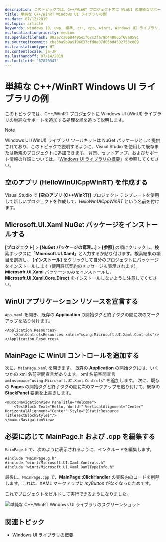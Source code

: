 ```yaml
---
description: このトピックでは、C++/WinRT プロジェクト内に WinUI の単純なサポートを追加する処理を順を追って説明します。
title: 単純な C++/WinRT Windows UI ライブラリの例
ms.date: 07/12/2019
ms.topic: article
keywords: windows 10, uwp, 標準, c++, cpp, winrt, Windows UI ライブラリ, WinUI
ms.localizationpriority: medium
ms.openlocfilehash: 082e7ca0684495e1f67c2fa79b448866f68a059c
ms.sourcegitcommit: cba3ba9b9a9f96037cfd0e07d05bd4502753c809
ms.translationtype: HT
ms.contentlocale: ja-JP
ms.lasthandoff: 07/14/2019
ms.locfileid: "67870347"
---
```

# <a name="a-simple-cwinrt-windows-ui-library-example"></a>単純な C++/WinRT Windows UI ライブラリの例

このトピックでは、C++/WinRT プロジェクトに Windows UI (WinUI) ライブラリの単純なサポートを追加する処理を順を追って説明します。

> [!NOTE]
> Windows UI (WinUI) ライブラリ ツールキットは NuGet パッケージとして提供されており、このトピックで説明するように、Visual Studio を使用して既存または新規のプロジェクトに追加できます。 背景、セットアップ、およびサポート情報の詳細については、「[Windows UI ライブラリの概要](/uwp/toolkits/winui/getting-started)」を参照してください。

## <a name="create-a-blank-app-hellowinuicppwinrt"></a>空のアプリ (HelloWinUICppWinRT) を作成する

Visual Studio で **[空のアプリ (C++WinRT)]** プロジェクト テンプレートを使用して新しいプロジェクトを作成して、*HelloWinUICppWinRT* という名前を付けます。

## <a name="install-the-microsoftuixaml-nuget-package"></a>Microsoft.UI.Xaml NuGet パッケージをインストールする

**[プロジェクト]** \> **[NuGet パッケージの管理...]** \> **[参照]** の順にクリックし、検索ボックスに「**Microsoft.UI.Xaml**」と入力するか貼り付けます。検索結果の項目を選択し、 **[インストール]** をクリックして自分のプロジェクトにパッケージをインストールします (使用許諾契約のメッセージも表示されます)。 **Microsoft.UI.Xaml** パッケージのみをインストールし、**Microsoft.UI.Xaml.Core.Direct** をインストールしないように注意してください。

## <a name="declare-winui-application-resources"></a>WinUI アプリケーション リソースを宣言する

`App.xaml` を開き、既存の **Application** の開始タグと終了タグの間に次のマークアップを貼り付けます。

```xaml
<Application.Resources>
    <XamlControlsResources xmlns="using:Microsoft.UI.Xaml.Controls"/>
</Application.Resources>
```

## <a name="add-a-winui-control-to-mainpage"></a>MainPage に WinUI コントロールを追加する

次に、`MainPage.xaml` を開きます。 既存の **Application** の開始タグには、いくつかの xml 名前空間宣言があります。 xml 名前空間宣言 `xmlns:muxc="using:Microsoft.UI.Xaml.Controls"` を追加します。 次に、既存の **Pages** の開始タグと終了タグの間に次のマークアップを貼り付けて、既存の **StackPanel** 要素を上書きします。

```xaml
<muxc:NavigationView PaneTitle="Welcome">
    <TextBlock Text="Hello, World!" VerticalAlignment="Center" HorizontalAlignment="Center" Style="{StaticResource TitleTextBlockStyle}"/>
</muxc:NavigationView>
```

## <a name="edit-mainpageh-and-cpp-as-necessary"></a>必要に応じて MainPage.h および .cpp を編集する

`MainPage.h` で、次のように表示されるように、インクルードを編集します。

```cppwinrt
#include "MainPage.g.h"
#include "winrt/Microsoft.UI.Xaml.Controls.h"
#include "winrt/Microsoft.UI.Xaml.XamlTypeInfo.h"
```

最後に、`MainPage.cpp` で、**MainPage::ClickHandler** の実装内のコードを削除します。これは、XAML マークアップに *myButton* がなくなったためです。

これでプロジェクトをビルドして実行できるようになりました。

![単純な C++/WinRT Windows UI ライブラリのスクリーンショット](images/winui.png)

## <a name="related-topics"></a>関連トピック
* [Windows UI ライブラリの概要](/uwp/toolkits/winui/getting-started)